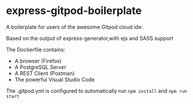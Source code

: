 # express-gitpod-boilerplate
A boilerplate for users of the awesome Gitpod cloud ide:

Based on the output of express-generator,with ejs and SASS support

The Dockerfile contains:
- A browser (Firefox)
- A PostgreSQL Server
- A REST Client (Postman)
- The powerful Visual Studio Code

The .gitpod.yml is configured to automatically run `npm install` and `npm run start`
